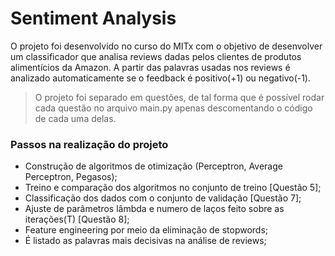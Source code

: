 # Sentiment Analysis

O projeto foi desenvolvido no curso do MITx com o objetivo de desenvolver um classificador que analisa reviews dadas pelos clientes de produtos alimentícios da Amazon. A partir das palavras usadas nos reviews é analizado automaticamente se o feedback é positivo(+1) ou negativo(-1).

> O projeto foi separado em questões, de tal forma que é possível rodar cada questão no arquivo main.py apenas descomentando o código de cada uma delas.


### Passos na realização do projeto

* Construção de algoritmos de otimização (Perceptron, Average Perceptron, Pegasos);
* Treino e comparação dos algoritmos no conjunto de treino [Questão 5];
* Classificação dos dados com o conjunto de validação [Questão 7];
* Ajuste de parâmetros lâmbda e numero de laços feito sobre as iterações(T) [Questão 8];
* Feature engineering por meio da eliminação de stopwords;
* É listado as palavras mais decisivas na análise de reviews;




